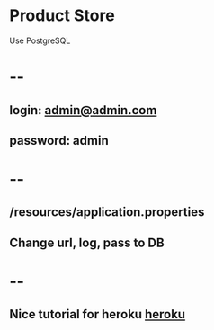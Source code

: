 # Product Store
Use PostgreSQL
# --
## login:    admin@admin.com
## password: admin
# --
## /resources/application.properties
## Change url, log, pass to DB
# --
## Nice tutorial for heroku [heroku](https://levelup.gitconnected.com/deploying-spring-boot-application-to-heroku-with-postgresql-dc94f193464c)
